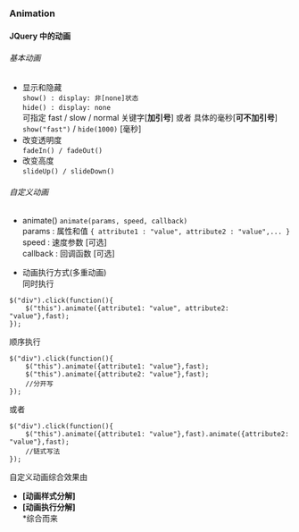 ### Animation  
#### JQuery 中的动画   
###### 基本动画  
+ 显示和隐藏  
`show() : display: 非[none]状态`  
`hide() : display: none`  
可指定 fast / slow / normal 关键字[__加引号__] 或者 具体的毫秒[__可不加引号__]  
`show("fast")` / `hide(1000)` [毫秒]  
+ 改变透明度  
`fadeIn() / fadeOut()`  
+ 改变高度  
`slideUp() / slideDown()`  

###### 自定义动画  

+ animate()
`animate(params, speed, callback)`  
params : 属性和值 `{ attribute1 : "value", attribute2 : "value",... }`  
speed : 速度参数 [可选]  
callback : 回调函数 [可选]  

+ 动画执行方式(多重动画)  
同时执行  
```
$("div").click(function(){
    $("this").animate({attribute1: "value", attribute2: "value"},fast);
});
```
顺序执行  
```
$("div").click(function(){
    $("this").animate({attribute1: "value"},fast);
    $("this").animate({attribute2: "value"},fast);
    //分开写
});
```
或者
```
$("div").click(function(){
    $("this").animate({attribute1: "value"},fast).animate({attribute2: "value"},fast);
    //链式写法
});
```  

自定义动画综合效果由 
+ __[动画样式分解]__ 
+ __[动画执行分解]__  
*综合而来

